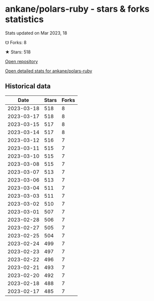 # ankane/polars-ruby - stars & forks statistics

Stats updated on Mar 2023, 18

☋ Forks: 8

★ Stars: 518

[Open repository](https://github.com/ankane/polars-ruby)

[Open detailed stats for ankane/polars-ruby](https://reviewgithub.com/rep/ankane/polars-ruby)

## Historical data
| Date | Stars | Forks |
|------|-------|-------|
| 2023-03-18 | 518 | 8 | 
| 2023-03-17 | 518 | 8 | 
| 2023-03-15 | 517 | 8 | 
| 2023-03-14 | 517 | 8 | 
| 2023-03-12 | 516 | 7 | 
| 2023-03-11 | 515 | 7 | 
| 2023-03-10 | 515 | 7 | 
| 2023-03-08 | 515 | 7 | 
| 2023-03-07 | 513 | 7 | 
| 2023-03-06 | 513 | 7 | 
| 2023-03-04 | 511 | 7 | 
| 2023-03-03 | 511 | 7 | 
| 2023-03-02 | 510 | 7 | 
| 2023-03-01 | 507 | 7 | 
| 2023-02-28 | 506 | 7 | 
| 2023-02-27 | 505 | 7 | 
| 2023-02-25 | 504 | 7 | 
| 2023-02-24 | 499 | 7 | 
| 2023-02-23 | 497 | 7 | 
| 2023-02-22 | 496 | 7 | 
| 2023-02-21 | 493 | 7 | 
| 2023-02-20 | 492 | 7 | 
| 2023-02-18 | 488 | 7 | 
| 2023-02-17 | 485 | 7 | 

